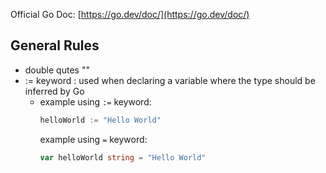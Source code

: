 Official Go Doc: [https://go.dev/doc/](https://go.dev/doc/)

## General Rules

- double qutes ""
- := keyword : used when declaring a variable where the type should be inferred by Go
  - example using `:=` keyword:
    ```go
    helloWorld := "Hello World"
    ```
    example using `=` keyword:
    ```go
    var helloWorld string = "Hello World"
    ```
